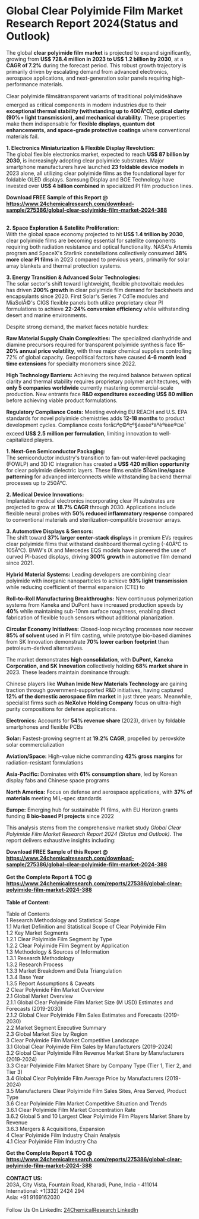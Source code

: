 <h1>Global Clear Polyimide Film Market Research Report 2024(Status and Outlook)</h1><p>The global <strong>clear polyimide film market</strong> is projected to expand significantly, growing from <strong>US$ 728.4 million in 2023 to US$ 1.2 billion by 2030</strong>, at a <strong>CAGR of 7.2%</strong> during the forecast period. This robust growth trajectory is primarily driven by escalating demand from advanced electronics, aerospace applications, and next-generation solar panels requiring high-performance materials.</p><p>Clear polyimide filmsâtransparent variants of traditional polyimideâhave emerged as critical components in modern industries due to their <strong>exceptional thermal stability (withstanding up to 400Â°C), optical clarity (90%+ light transmission), and mechanical durability</strong>. These properties make them indispensable for <strong>flexible displays, quantum dot enhancements, and space-grade protective coatings</strong> where conventional materials fail.</p><p><strong>1. Electronics Miniaturization &amp; Flexible Display Revolution:</strong><br>
The global flexible electronics market, expected to reach <strong>US$ 87 billion by 2030</strong>, is increasingly adopting clear polyimide substrates. Major smartphone manufacturers have launched <strong>23 foldable device models</strong> in 2023 alone, all utilizing clear polyimide films as the foundational layer for foldable OLED displays. Samsung Display and BOE Technology have invested over <strong>US$ 4 billion combined</strong> in specialized PI film production lines.</p><div><b>Download FREE Sample of this Report @ 
            <a href="https://www.24chemicalresearch.com/download-sample/275386/global-clear-polyimide-film-market-2024-388">
            https://www.24chemicalresearch.com/download-sample/275386/global-clear-polyimide-film-market-2024-388</a></b></div><br><p><strong>2. Space Exploration &amp; Satellite Proliferation:</strong><br>
With the global space economy projected to hit <strong>US$ 1.4 trillion by 2030</strong>, clear polyimide films are becoming essential for satellite components requiring both radiation resistance and optical functionality. NASA's Artemis program and SpaceX's Starlink constellations collectively consumed <strong>38% more clear PI films</strong> in 2023 compared to previous years, primarily for solar array blankets and thermal protection systems.</p><p><strong>3. Energy Transition &amp; Advanced Solar Technologies:</strong><br>
The solar sector's shift toward lightweight, flexible photovoltaic modules has driven <strong>200% growth</strong> in clear polyimide film demand for backsheets and encapsulants since 2020. First Solar's Series 7 CdTe modules and MiaSolÃ©'s CIGS flexible panels both utilize proprietary clear PI formulations to achieve <strong>22-24% conversion efficiency</strong> while withstanding desert and marine environments.</p><p>Despite strong demand, the market faces notable hurdles:</p><p><strong>Raw Material Supply Chain Complexities:</strong> The specialized dianhydride and diamine precursors required for transparent polyimide synthesis face <strong>15-20% annual price volatility</strong>, with three major chemical suppliers controlling 72% of global capacity. Geopolitical factors have caused <strong>4-6 month lead time extensions</strong> for specialty monomers since 2022.</p><p><strong>High Technology Barriers:</strong> Achieving the required balance between optical clarity and thermal stability requires proprietary polymer architectures, with <strong>only 5 companies worldwide</strong> currently mastering commercial-scale production. New entrants face <strong>R&amp;D expenditures exceeding US$ 80 million</strong> before achieving viable product formulations.</p><p><strong>Regulatory Compliance Costs:</strong> Meeting evolving EU REACH and U.S. EPA standards for novel polyimide chemistries adds <strong>12-18 months</strong> to product development cycles. Compliance costs forå¤ªç©ºçº§éæèé°äºèºèèè®¤è¯ exceed <strong>US$ 2.5 million per formulation</strong>, limiting innovation to well-capitalized players.</p><p><strong>1. Next-Gen Semiconductor Packaging:</strong><br>
The semiconductor industry's transition to fan-out wafer-level packaging (FOWLP) and 3D IC integration has created a <strong>US$ 420 million opportunity</strong> for clear polyimide dielectric layers. These films enable <strong>5Î¼m line/space patterning</strong> for advanced interconnects while withstanding backend thermal processes up to 250Â°C.</p><p><strong>2. Medical Device Innovations:</strong><br>
Implantable medical electronics incorporating clear PI substrates are projected to grow at <strong>18.7% CAGR</strong> through 2030. Applications include flexible neural probes with <strong>50% reduced inflammatory response</strong> compared to conventional materials and sterilization-compatible biosensor arrays.</p><p><strong>3. Automotive Displays &amp; Sensors:</strong><br>
The shift toward <strong>37% larger center-stack displays</strong> in premium EVs requires clear polyimide films that withstand dashboard thermal cycling (-40Â°C to 105Â°C). BMW's iX and Mercedes EQS models have pioneered the use of curved PI-based displays, driving <strong>300% growth</strong> in automotive film demand since 2021.</p><p><strong>Hybrid Material Systems:</strong> Leading developers are combining clear polyimide with inorganic nanoparticles to achieve <strong>93% light transmission</strong> while reducing coefficient of thermal expansion (CTE) to 
    </p><p><strong>Roll-to-Roll Manufacturing Breakthroughs:</strong> New continuous polymerization systems from Kaneka and DuPont have increased production speeds by <strong>40%</strong> while maintaining sub-10nm surface roughness, enabling direct fabrication of flexible touch sensors without additional planarization.</p><p><strong>Circular Economy Initiatives:</strong> Closed-loop recycling processes now recover <strong>85% of solvent</strong> used in PI film casting, while prototype bio-based diamines from SK Innovation demonstrate <strong>70% lower carbon footprint</strong> than petroleum-derived alternatives.</p><p>The market demonstrates <strong>high consolidation</strong>, with <strong>DuPont, Kaneka Corporation, and SK Innovation</strong> collectively holding <strong>68% market share</strong> in 2023. These leaders maintain dominance through:</p><p>Chinese players like <strong>Wuhan Imide New Materials Technology</strong> are gaining traction through government-supported R&amp;D initiatives, having captured <strong>12% of the domestic aerospace film market</strong> in just three years. Meanwhile, specialist firms such as <strong>NeXolve Holding Company</strong> focus on ultra-high purity compositions for defense applications.</p><p><strong>Electronics:</strong> Accounts for <strong>54% revenue share</strong> (2023), driven by foldable smartphones and flexible PCBs</p><p><strong>Solar:</strong> Fastest-growing segment at <strong>19.2% CAGR</strong>, propelled by perovskite solar commercialization</p><p><strong>Aviation/Space:</strong> High-value niche commanding <strong>42% gross margins</strong> for radiation-resistant formulations</p><p><strong>Asia-Pacific:</strong> Dominates with <strong>61% consumption share</strong>, led by Korean display fabs and Chinese space programs</p><p><strong>North America:</strong> Focus on defense and aerospace applications, with <strong>37% of materials</strong> meeting MIL-spec standards</p><p><strong>Europe:</strong> Emerging hub for sustainable PI films, with EU Horizon grants funding <strong>8 bio-based PI projects</strong> since 2022</p><p>This analysis stems from the comprehensive market study <em>Global Clear Polyimide Film Market Research Report 2024 (Status and Outlook)</em>. The report delivers exhaustive insights including:</p><div><b>Download FREE Sample of this Report @ 
            <a href="https://www.24chemicalresearch.com/download-sample/275386/global-clear-polyimide-film-market-2024-388">
            https://www.24chemicalresearch.com/download-sample/275386/global-clear-polyimide-film-market-2024-388</a></b></div><br><div><b>Get the Complete Report & TOC @ 
            <a href="https://www.24chemicalresearch.com/reports/275386/global-clear-polyimide-film-market-2024-388">
            https://www.24chemicalresearch.com/reports/275386/global-clear-polyimide-film-market-2024-388</a></b></div><br>
            <b>Table of Content:</b><p>Table of Contents<br />
1 Research Methodology and Statistical Scope<br />
1.1 Market Definition and Statistical Scope of Clear Polyimide Film<br />
1.2 Key Market Segments<br />
1.2.1 Clear Polyimide Film Segment by Type<br />
1.2.2 Clear Polyimide Film Segment by Application<br />
1.3 Methodology & Sources of Information<br />
1.3.1 Research Methodology<br />
1.3.2 Research Process<br />
1.3.3 Market Breakdown and Data Triangulation<br />
1.3.4 Base Year<br />
1.3.5 Report Assumptions & Caveats<br />
2 Clear Polyimide Film Market Overview<br />
2.1 Global Market Overview<br />
2.1.1 Global Clear Polyimide Film Market Size (M USD) Estimates and Forecasts (2019-2030)<br />
2.1.2 Global Clear Polyimide Film Sales Estimates and Forecasts (2019-2030)<br />
2.2 Market Segment Executive Summary<br />
2.3 Global Market Size by Region<br />
3 Clear Polyimide Film Market Competitive Landscape<br />
3.1 Global Clear Polyimide Film Sales by Manufacturers (2019-2024)<br />
3.2 Global Clear Polyimide Film Revenue Market Share by Manufacturers (2019-2024)<br />
3.3 Clear Polyimide Film Market Share by Company Type (Tier 1, Tier 2, and Tier 3)<br />
3.4 Global Clear Polyimide Film Average Price by Manufacturers (2019-2024)<br />
3.5 Manufacturers Clear Polyimide Film Sales Sites, Area Served, Product Type<br />
3.6 Clear Polyimide Film Market Competitive Situation and Trends<br />
3.6.1 Clear Polyimide Film Market Concentration Rate<br />
3.6.2 Global 5 and 10 Largest Clear Polyimide Film Players Market Share by Revenue<br />
3.6.3 Mergers & Acquisitions, Expansion<br />
4 Clear Polyimide Film Industry Chain Analysis<br />
4.1 Clear Polyimide Film Industry Cha</p><div><b>Get the Complete Report & TOC @ 
            <a href="https://www.24chemicalresearch.com/reports/275386/global-clear-polyimide-film-market-2024-388">
            https://www.24chemicalresearch.com/reports/275386/global-clear-polyimide-film-market-2024-388</a></b></div><br><b>CONTACT US:</b><br>
            203A, City Vista, Fountain Road, Kharadi, Pune, India - 411014<br>
            International: +1(332) 2424 294<br>
            Asia: +91 9169162030 <br><br>
            Follow Us On LinkedIn: <a href="https://www.linkedin.com/company/24chemicalresearch/">24ChemicalResearch LinkedIn</a>